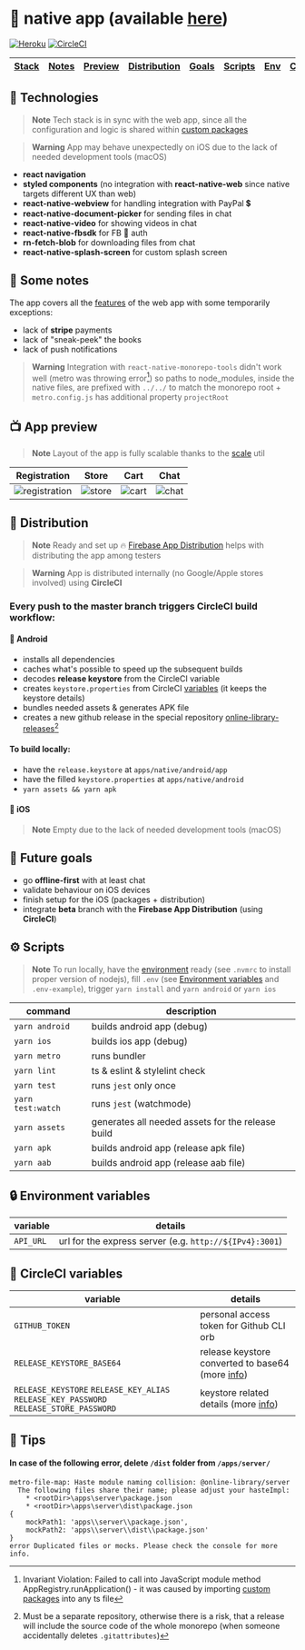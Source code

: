 # 📱 native app (available [here](https://online-library-application.herokuapp.com))

[![Heroku](https://heroku-badge.herokuapp.com/?app=online-library-application&style=flat)]() [![CircleCI](https://circleci.com/gh/kuubson/online-library.svg?style=svg&circle-token=c6f9611e819c26df85c288d0c0a9edc6bbd4116d)]()

| [Stack](#-technologies) | [Notes](#-some-notes) | [Preview](#-app-preview) | [Distribution](#-distribution) | [Goals](#-future-goals) | [Scripts](#-scripts) | [Env](#-environment-variables) | [CircleCI](#-circleci-variables) | [Tips](#-tips) | [Web](https://github.com/kuubson/online-library#-sample-js-fullstack-app-monorepo) |
| ----------------------- | --------------------- | ------------------------ | ------------------------------ | ----------------------- | -------------------- | ------------------------------ | -------------------------------- | -------------- | ---------------------------------------------------------------------------------- |

## 🔧 Technologies

> **Note** Tech stack is in sync with the web app, since all the configuration and logic is shared within [custom packages](https://github.com/kuubson/online-library#-custom-packages)

> **Warning** App may behave unexpectedly on iOS due to the lack of needed development tools (macOS)

-  **react navigation**
-  **styled components** (no integration with **react-native-web** since native targets different UX than web)
-  **react-native-webview** for handling integration with PayPal 💲
-  **react-native-document-picker** for sending files in chat
-  **react-native-video** for showing videos in chat
-  **react-native-fbsdk** for FB 🔑 auth
-  **rn-fetch-blob** for downloading files from chat
-  **react-native-splash-screen** for custom splash screen

## 📄 Some notes

The app covers all the [features](https://github.com/kuubson/online-library#-some-notes) of the web app with some temporarily exceptions:

-  lack of **stripe** payments
-  lack of "sneak-peek" the books
-  lack of push notifications

> **Warning** Integration with `react-native-monorepo-tools` didn't work well (metro was throwing error[^metro-error]) so paths to node_modules, inside the native files, are prefixed with `../../` to match the monorepo root + `metro.config.js` has additional property `projectRoot`

## 📺 App preview

> **Note** Layout of the app is fully scalable thanks to the [scale](https://github.com/kuubson/online-library/blob/master/apps/native/src/styles/scale.ts) util

| Registration                                                                                                           | Store                                                                                                           | Cart                                                                                                           | Chat                                                                                                           |
| ---------------------------------------------------------------------------------------------------------------------- | --------------------------------------------------------------------------------------------------------------- | -------------------------------------------------------------------------------------------------------------- | -------------------------------------------------------------------------------------------------------------- |
| ![registration](https://user-images.githubusercontent.com/38701627/193405537-6ce8595b-ffeb-43b0-8ecf-b43b3fe66b11.jpg) | ![store](https://user-images.githubusercontent.com/38701627/193405554-312760be-7fb2-4666-952b-a5ac6c20582f.jpg) | ![cart](https://user-images.githubusercontent.com/38701627/193405578-a92c8d28-a013-4d7e-9bab-e0fc7e25fa4b.jpg) | ![chat](https://user-images.githubusercontent.com/38701627/193405592-4694c837-e706-41cf-bd5a-c709d360d4bf.jpg) |

## 🛬 Distribution

> **Note** Ready and set up 🔥 [Firebase App Distribution](https://console.firebase.google.com/project/onlinelibrary-7ca01/appdistribution/app/android:com.onlinelibrary/releases) helps with distributing the app among testers

> **Warning** App is distributed internally (no Google/Apple stores involved) using **CircleCI**

### Every push to the master branch triggers CircleCI build workflow:

#### 🤖 Android

-  installs all dependencies
-  caches what's possible to speed up the subsequent builds
-  decodes **release keystore** from the CircleCI variable
-  creates `keystore.properties` from CircleCI [variables](#-circleci-variables) (it keeps the keystore details)
-  bundles needed assets & generates APK file
-  creates a new github release in the special repository [online-library-releases](https://github.com/kuubson/online-library-releases)[^releases-repo]

#### To build locally:

-  have the `release.keystore` at `apps/native/android/app`
-  have the filled `keystore.properties` at `apps/native/android`
-  `yarn assets && yarn apk`

#### 🍏 iOS

> **Note** Empty due to the lack of needed development tools (macOS)

## 🎯 Future goals

-  go **offline-first** with at least chat
-  validate behaviour on iOS devices
-  finish setup for the iOS (packages + distribution)
-  integrate **beta** branch with the **Firebase App Distribution** (using **CircleCI**)

## ⚙ Scripts

> **Note** To run locally, have the [environment](https://reactnative.dev/docs/environment-setup) ready (see `.nvmrc` to install proper version of nodejs), fill `.env` (see [Environment variables](#-environment-variables) and `.env-example`), trigger `yarn install` and `yarn android` or `yarn ios`

| command           | description                                       |
| ----------------- | ------------------------------------------------- |
| `yarn android`    | builds android app (debug)                        |
| `yarn ios`        | builds ios app (debug)                            |
| `yarn metro`      | runs bundler                                      |
| `yarn lint`       | ts & eslint & stylelint check                     |
| `yarn test`       | runs `jest` only once                             |
| `yarn test:watch` | runs `jest` (watchmode)                           |
| `yarn assets`     | generates all needed assets for the release build |
| `yarn apk`        | builds android app (release apk file)             |
| `yarn aab`        | builds android app (release aab file)             |

## 🔒 Environment variables

| variable  | details                                                 |
| --------- | ------------------------------------------------------- |
| `API_URL` | url for the express server (e.g. `http://${IPv4}:3001`) |

## 🔐 CircleCI variables

| variable                                                                               | details                                                                                                   |
| -------------------------------------------------------------------------------------- | --------------------------------------------------------------------------------------------------------- |
| `GITHUB_TOKEN`                                                                         | personal access token for Github CLI orb                                                                  |
| `RELEASE_KEYSTORE_BASE64`                                                              | release keystore converted to base64 (more [info](https://circleci.com/docs/deploy-android-applications)) |
| `RELEASE_KEYSTORE` `RELEASE_KEY_ALIAS` `RELEASE_KEY_PASSWORD` `RELEASE_STORE_PASSWORD` | keystore related details (more [info](https://circleci.com/docs/deploy-android-applications))             |

## 📙 Tips

#### In case of the following error, delete `/dist` folder from `/apps/server/`

```
metro-file-map: Haste module naming collision: @online-library/server
  The following files share their name; please adjust your hasteImpl:
    * <rootDir>\apps\server\package.json
    * <rootDir>\apps\server\dist\package.json
{
    mockPath1: 'apps\\server\\package.json',
    mockPath2: 'apps\\server\\dist\\package.json'
}
error Duplicated files or mocks. Please check the console for more info.
```

[^releases-repo]: Must be a separate repository, otherwise there is a risk, that a release will include the source code of the whole monorepo (when someone accidentally deletes `.gitattributes`)
[^metro-error]: Invariant Violation: Failed to call into JavaScript module method AppRegistry.runApplication() - it was caused by importing [custom packages](https://github.com/kuubson/online-library#-custom-packages) into any ts file
